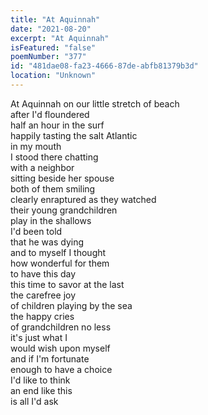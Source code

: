 ```yaml
---
title: "At Aquinnah"
date: "2021-08-20"
excerpt: "At Aquinnah"
isFeatured: "false"
poemNumber: "377"
id: "481dae08-fa23-4666-87de-abfb81379b3d"
location: "Unknown"
---
```


At Aquinnah
on our little stretch of beach  
after I'd floundered  
half an hour in the surf  
happily tasting the salt Atlantic  
in my mouth  
I stood there chatting  
with a neighbor  
sitting beside her spouse  
both of them smiling  
clearly enraptured as they watched  
their young grandchildren  
play in the shallows  
I'd been told  
that he was dying  
and to myself I thought  
how wonderful for them  
to have this day  
this time to savor at the last  
the carefree joy  
of children playing by the sea  
the happy cries  
of grandchildren no less  
it's just what I  
would wish upon myself  
and if I'm fortunate  
enough to have a choice  
I'd like to think  
an end like this  
is all I'd ask
